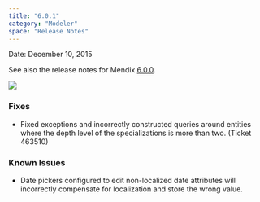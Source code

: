```yaml
---
title: "6.0.1"
category: "Modeler"
space: "Release Notes"
---
```



Date: December 10, 2015

See also the release notes for Mendix [6.0.0](https://world.mendix.com/display/ReleaseNotes/6.0.0).

[![](attachments/12879889/13402533.png)](https://appstore.home.mendix.com/link/modeler/6.0.1)

### Fixes

*   Fixed exceptions and incorrectly constructed queries around entities where the depth level of the specializations is more than two. (Ticket 463510)

### Known Issues

*   Date pickers configured to edit non-localized date attributes will incorrectly compensate for localization and store the wrong value.